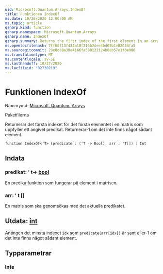 ```yaml
---
uid: Microsoft.Quantum.Arrays.IndexOf
title: Funktionen IndexOf
ms.date: 10/26/2020 12:00:00 AM
ms.topic: article
qsharp.kind: function
qsharp.namespace: Microsoft.Quantum.Arrays
qsharp.name: IndexOf
qsharp.summary: Returns the first index of the first element in an array that satisfies a given predicate. If no such element exists, returns -1.
ms.openlocfilehash: 7ff80f13f432a18f216b2dee4bd65b1e82034fa5
ms.sourcegitcommit: 29e0d88a30e4166fa580132124b0eb57e1f0e986
ms.translationtype: MT
ms.contentlocale: sv-SE
ms.lasthandoff: 10/27/2020
ms.locfileid: "92730219"
---
```

# <a name="indexof-function"></a>Funktionen IndexOf

Namnrymd: [Microsoft. Quantum. Arrays](xref:Microsoft.Quantum.Arrays)

Paketfilerna [](https://nuget.org/packages/)


Returnerar det första indexet för det första elementet i en matris som uppfyller ett angivet predikat. Returnerar-1 om det inte finns något sådant element.

```qsharp
function IndexOf<'T> (predicate : ('T -> Bool), arr : 'T[]) : Int
```


## <a name="input"></a>Indata

### <a name="predicate--t---bool"></a>predikat: ' t-> [bool](xref:microsoft.quantum.lang-ref.bool)

En predika funktion som fungerar på element i matrisen.


### <a name="arr--t"></a>arr: ' t []

En matris som ska genomsökas med det aktuella predikatet.



## <a name="output--int"></a>Utdata: [int](xref:microsoft.quantum.lang-ref.int)

Antingen det minsta indexet `idx` som `predicate(arr[idx])` är sant eller-1 om det inte finns något sådant element.

## <a name="type-parameters"></a>Typparametrar

### <a name="t"></a>Inte

